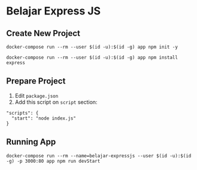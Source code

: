 # Belajar Express JS

## Create New Project
```
docker-compose run --rm --user $(id -u):$(id -g) app npm init -y
```
```
docker-compose run --rm --user $(id -u):$(id -g) app npm install express
```

## Prepare Project
1. Edit `package.json`
2. Add this script on `script` section:
```
"scripts": {
  "start": "node index.js"
}
```

## Running App
```
docker-compose run --rm --name=belajar-expressjs --user $(id -u):$(id -g) -p 3000:80 app npm run devStart
```